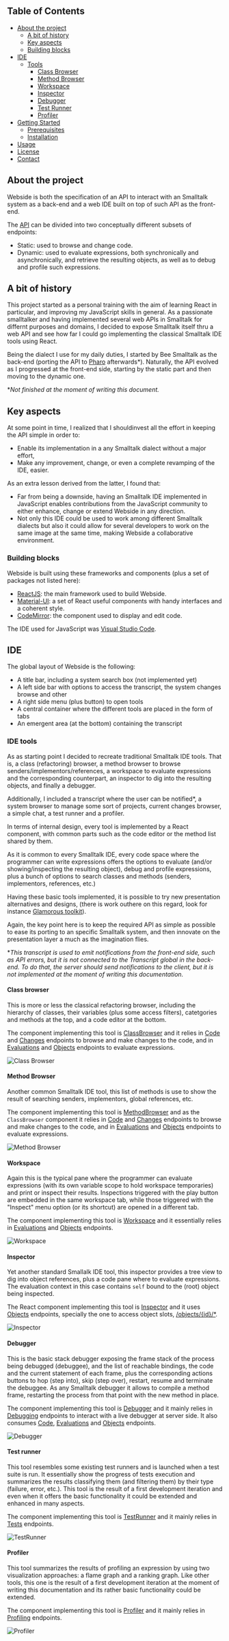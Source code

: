 <!-- TABLE OF CONTENTS -->
## Table of Contents

* [About the project](#about-the-project)
  * [A bit of history](#a-bit-of-history)
  * [Key aspects](#key-aspects)
  * [Building blocks](#building-blocks)
* [IDE](#ide)
  * [Tools](#ide-tools)
    * [Class Browser](#class-browser)
    * [Method Browser](#method-browser)
    * [Workspace](#workspace)
    * [Inspector](#inspector)
    * [Debugger](#debugger)
    * [Test Runner](#test-runner)
    * [Profiler](#profiler)
* [Getting Started](#getting-started)
  * [Prerequisites](#prerequisites)
  * [Installation](#installation)
* [Usage](#usage)
* [License](#license)
* [Contact](#contact)

<!-- ABOUT THE PROJECT -->
## About the project
Webside is both the specification of an API to interact with an Smalltalk system as a back-end and a web IDE built on top of such API as the front-end.

The [API](api) can be divided into two conceptually different subsets of endpoints:
* Static: used to browse and change code.
* Dynamic: used to evaluate expressions, both synchronically and asynchronically, and retrieve the resulting objects, as well as to debug and profile such expressions.

## A bit of history
This project started as a personal training with the aim of learning React in particular, and improving my JavaScript skills in general.
As a passionate smalltalker and having implemented several web APIs in Smalltalk for differnt purposes and domains, I decided to expose Smalltalk itself thru a web API and see how far I could go implementing the classical Smalltalk IDE tools using React.

Being the dialect I use for my daily duties, I started by Bee Smalltalk as the back-end (porting the API to [Pharo](https://github.com/guillermoamaral/Pharo-Webside) afterwards*). Naturally, the API evolved as I progressed at the front-end side, starting by the static part and then moving to the dynamic one.

*_Not finished at the moment of writing this document._

## Key aspects
At some point in time, I realized that I shouldinvest all the effort in keeping the API simple in order to:
* Enable its implementation in a any Smalltalk dialect without a major effort,
* Make any improvement, change, or even a complete revamping of the IDE, easier.

As an extra lesson derived from the latter, I found that: 
* Far from being a downside, having an Smalltalk IDE implemented in JavaScript enables contributions from the JavaScript community to either enhance, change or extend Webside in any direction.
* Not only this IDE could be used to work among different Smalltalk dialects but also it could allow for several developers to work on the same image at the same time, making Webside a collaborative environment.

### Building blocks
Webside is built using these frameworks and components (plus a set of packages not listed here):
* [ReactJS](https://reactjs.org): the main framework used to build Webside.
* [Material-UI](https://material-ui.com): a set of React useful components with handy interfaces and a coherent style.  
* [CodeMirror](https://codemirror.net/): the component used to display and edit code.

The IDE used for JavaScript was [Visual Studio Code](https://code.visualstudio.com).

## IDE
The global layout of Webside is the following:
  * A title bar, including a system search box (not implemented yet)
  * A left side bar with options to access the transcript, the system changes browse and other
  * A right side menu (plus button) to open tools
  * A central container where the different tools are placed in the form of tabs
  * An emergent area (at the bottom) containing the transcript

### IDE tools
As as starting point I decided to recreate traditional Smalltalk IDE tools. That is, a class (refactoring) browser, a method browser to browse senders/implementors/references, a workspace to evaluate expressions and the corresponding counterpart, an inspector to dig into the resulting objects, and finally a debugger.

Additionally, I included a transcript where the user can be notified*, a system browser to manage some sort of projects, current changes browser, a simple chat, a test runner and a profiler.

In terms of internal design, every tool is implemented by a React component, with common parts such as the code editor or the method list shared by them.

As it is common to every Smalltalk IDE, every code space where the programmer can write expressions offers the options to evaluate (and/or showing/inspecting the resulting object), debug and profile expressions, plus a bunch of options to search classes and methods (senders, implementors, references, etc.) 

Having these basic tools implemented, it is possible to try new presentation alternatives and designs, (there is work outhere on this regard, look for instance [Glamorous toolkit](https://gtoolkit.com/)).

Again, the key point here is to keep the required API as simple as possible to ease its porting to an specific Smalltalk system, and then innovate on the presentation layer a much as the imagination flies.

*_This transcript is used to emit notifications from the front-end side, such as API errors, but it is not connected to the Transcript global in the back-end. To do that, the server should send notifications to the client, but it is not implemented at the moment of writing this documentation._

#### Class browser
This is more or less the classical refactoring browser, including the hierarchy of classes, their variables (plus some access filters), catetgories and methods at the top, and a code editor at the bottom.

The component implementing this tool is [ClassBrowser](../client/src/components/tools/ClassBrowser.js) and it relies in [Code](api/code) and [Changes](api/changes) endpoints to browse and make changes to the code, and in [Evaluations](api/evaluations) and [Objects](api/objects) endpoints to evaluate expressions. 

![Class Browser](../docs/images/ClassBrowser.png)


#### Method Browser
Another common Smalltalk IDE tool, this list of methods is use to show the result of searching senders, implementors, global references, etc.

The component implementing this tool is [MethodBrowser](../client/src/components/tools/MethodBrowser.js) and as the `ClassBrowser` component it relies in [Code](api/code) and [Changes](api/changes) endpoints to browse and make changes to the code, and in [Evaluations](api/evaluations) and [Objects](api/objects) endpoints to evaluate expressions. 

![Method Browser](../docs/images/MethodBrowser.png)


#### Workspace
Again this is the typical pane where the programmer can evaluate expressions (with its own variable scope to hold workspace temporaries) and print or inspect their results. Inspections triggered with the play button are embedded in the same workspace tab, while those triggered with the "Inspect" menu option (or its shortcut) are opened in a different tab.

The component implementing this tool is [Workspace](../client/src/components/tools/Workspace.js) and it essentially relies in [Evaluations](api/evaluations) and [Objects](api/objects) endpoints. 

![Workspace](../docs/images/Workspace.png)


#### Inspector
Yet another standard Smallalk IDE tool, this inspector provides a tree view to dig into object references, plus a code pane where to evaluate expressions. The evaluation context in this case contains `self` bound to the (root) object being inspected.

The React component implementing this tool is [Inspector](client/src/components/tools/Inspector.js) and it uses [Objects](api/objects) endpoints, specially the one to access object slots, [/objects/{id}/*](objects/id/slots/get.md).

![Inspector](../docs/images/Inspector.png)


#### Debugger
This is the basic stack debugger exposing the frame stack of the process being debugged (debuggee), and the list of reachable bindings, the code and the current statement of each frame, plus the corresponding actions buttons to hop (step into), skip (step over), restart, resume and terminate the debuggee. As any Smalltalk debugger it allows to compile a method frame, restarting the process from that point with the new method in place.

The component implementing this tool is [Debugger](../client/src/components/tools/Debugger.js) and it mainly relies in [Debugging](api/debugging) endpoints to interact with a live debugger at server side. It also consumes [Code](api/code), [Evaluations](api/evaluations) and [Objects](api/objects) endpoints. 

![Debugger](../docs/images/Debugger.png)


#### Test runner
This tool resembles some existing test runners and is launched when a test suite is run. It essentially show the progress of tests execution and summarizes the results classifying them (and filtering them) by their type (failure, error, etc.). 
This tool is the result of a first development iteration and even when it offers the basic functionality it could be extended and enhanced in many aspects.

The component implementing this tool is [TestRunner](../client/src/components/tools/TestRunner.js) and it mainly relies in [Tests](api/tests) endpoints. 

![TestRunner](../docs/images/TestRunner.png)


#### Profiler
This tool summarizes the results of profiling an expression by using two visualization approaches: a flame graph and a ranking graph. 
Like other tools, this one is the result of a first development iteration at the moment of writing this documentation and its rather basic functionality could be extended.

The component implementing this tool is [Profiler](../client/src/components/tools/Profiler.js) and it mainly relies in [Profiling](api/profiling) endpoints.

![Profiler](../docs/images/Profiler.png)